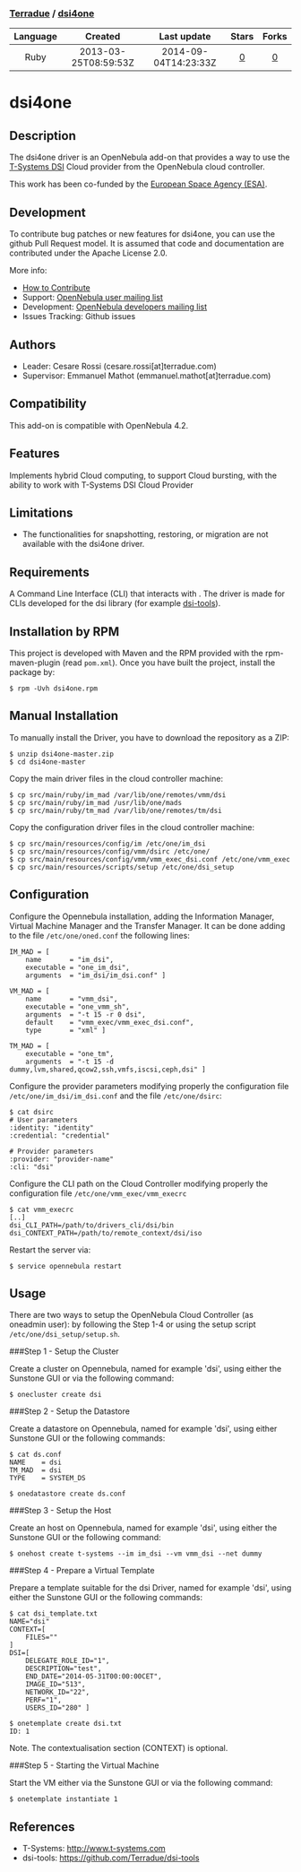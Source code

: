 
### [Terradue](https://github.com/Terradue) / [dsi4one](https://github.com/Terradue/dsi4one)

|    Language   | Created       | Last update | Stars          | Forks          | 
|:-------------:|:-------------:|:-----------:|:--------------:|:--------------:|
| Ruby  | 2013-03-25T08:59:53Z  | 2014-09-04T14:23:33Z  | [0](https://github.com/Terradue/dsi4one/stargazers) | [0](https://github.com/Terradue/dsi4one/network) |


# dsi4one

## Description

The dsi4one driver is an OpenNebula add-on that provides a way to use the [T-Systems DSI](<http://www.t-systems.com/solutions/dynamic-services-for-infrastructure-computing-power-at-the-push-of-a-button/998132>) Cloud provider from the OpenNebula cloud controller. 

This work has been co-funded by the [European Space Agency (ESA)](<http://www.esa.int/ESA>). 

## Development

To contribute bug patches or new features for dsi4one, you can use the github Pull Request model. It is assumed that code and documentation are contributed under the Apache License 2.0. 

More info:
* [How to Contribute](http://opennebula.org/software:add-ons#how_to_contribute_to_an_existing_add-on)
* Support: [OpenNebula user mailing list](http://opennebula.org/community:mailinglists)
* Development: [OpenNebula developers mailing list](http://opennebula.org/community:mailinglists)
* Issues Tracking: Github issues

## Authors

* Leader: Cesare Rossi (cesare.rossi[at]terradue.com)
* Supervisor: Emmanuel Mathot (emmanuel.mathot[at]terradue.com)

## Compatibility

This add-on is compatible with OpenNebula 4.2.

## Features

Implements hybrid Cloud computing, to support Cloud bursting, with the ability to work with T-Systems DSI Cloud Provider

## Limitations

* The functionalities for snapshotting, restoring, or migration are not available with the dsi4one driver.

## Requirements

A Command Line Interface (CLI) that interacts with . The driver is made for CLIs developed for the dsi library (for example [dsi-tools](<https://github.com/Terradue/dsi-tools>)).

## Installation by RPM

This project is developed with Maven and the RPM provided with the rpm-maven-plugin (read `pom.xml`). Once you have built the project, install the package by:

    $ rpm -Uvh dsi4one.rpm
    
## Manual Installation

To manually install the Driver, you have to download the repository as a ZIP:

    $ unzip dsi4one-master.zip
    $ cd dsi4one-master
    
Copy the main driver files in the cloud controller machine:

    $ cp src/main/ruby/im_mad /var/lib/one/remotes/vmm/dsi
    $ cp src/main/ruby/im_mad /usr/lib/one/mads
    $ cp src/main/ruby/tm_mad /var/lib/one/remotes/tm/dsi

Copy the configuration driver files in the cloud controller machine:

    $ cp src/main/resources/config/im /etc/one/im_dsi
    $ cp src/main/resources/config/vmm/dsirc /etc/one/
    $ cp src/main/resources/config/vmm/vmm_exec_dsi.conf /etc/one/vmm_exec
    $ cp src/main/resources/scripts/setup /etc/one/dsi_setup

## Configuration

Configure the Opennebula installation, adding the Information Manager, Virtual Machine Manager and the Transfer Manager. It can be done adding to the file `/etc/one/oned.conf` the following lines:

    IM_MAD = [
        name       = "im_dsi",
        executable = "one_im_dsi",
        arguments  = "im_dsi/im_dsi.conf" ]

    VM_MAD = [
        name       = "vmm_dsi",
        executable = "one_vmm_sh",
        arguments  = "-t 15 -r 0 dsi",
        default    = "vmm_exec/vmm_exec_dsi.conf",
        type       = "xml" ]
        
    TM_MAD = [
        executable = "one_tm",
        arguments  = "-t 15 -d dummy,lvm,shared,qcow2,ssh,vmfs,iscsi,ceph,dsi" ]
        
Configure the provider parameters modifying properly the configuration file `/etc/one/im_dsi/im_dsi.conf` and the file `/etc/one/dsirc`:

    $ cat dsirc
    # User parameters
    :identity: "identity"
    :credential: "credential"

    # Provider parameters
    :provider: "provider-name"
    :cli: "dsi" 
    
Configure the CLI path on the Cloud Controller modifying properly the configuration file `/etc/one/vmm_exec/vmm_execrc`

    $ cat vmm_execrc
    [..]
    dsi_CLI_PATH=/path/to/drivers_cli/dsi/bin
    dsi_CONTEXT_PATH=/path/to/remote_context/dsi/iso
        
Restart the server via:

    $ service opennebula restart 

## Usage

There are two ways to setup the OpenNebula Cloud Controller (as oneadmin user): by following the Step 1-4 or using the setup script `/etc/one/dsi_setup/setup.sh`. 

###Step 1 - Setup the Cluster

Create a cluster on Opennebula, named for example 'dsi', using either the Sunstone GUI or via the following command:

    $ onecluster create dsi

###Step 2 - Setup the Datastore

Create a datastore on Opennebula, named for example 'dsi', using either Sunstone GUI or the following commands:

    $ cat ds.conf
    NAME    = dsi
    TM_MAD  = dsi
    TYPE    = SYSTEM_DS

    $ onedatastore create ds.conf


###Step 3 - Setup the Host

Create an host on Opennebula, named for example 'dsi', using either the Sunstone GUI or the following command:

    $ onehost create t-systems --im im_dsi --vm vmm_dsi --net dummy


###Step 4 - Prepare a Virtual Template

Prepare a template suitable for the dsi Driver, named for example 'dsi', using either the Sunstone GUI or the following commands:

    $ cat dsi_template.txt
    NAME="dsi"
    CONTEXT=[
        FILES=""
    ]
    DSI=[
        DELEGATE_ROLE_ID="1",
        DESCRIPTION="test",
        END_DATE="2014-05-31T00:00:00CET",
        IMAGE_ID="513",
        NETWORK_ID="22",
        PERF="1",
        USERS_ID="280" ]
        
    $ onetemplate create dsi.txt
    ID: 1

Note. The contextualisation section (CONTEXT) is optional. 

###Step 5 - Starting the Virtual Machine

Start the VM either via the Sunstone GUI or via the following command:

    $ onetemplate instantiate 1

## References

* T-Systems: http://www.t-systems.com
* dsi-tools: https://github.com/Terradue/dsi-tools

